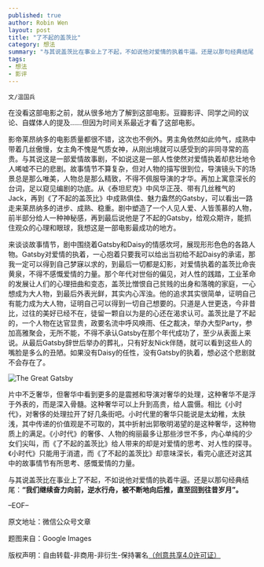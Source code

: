 ```yaml
---
published: true
author: Robin Wen
layout: post
title: "了不起的盖茨比"
category: 想法
summary: "与其说盖茨比在事业上了不起，不如说他对爱情的执着牛逼。还是以那句经典结尾：“我们继续奋力向前，逆水行舟，被不断地向后推，直至回到往昔岁月”。"
tags: 
- 想法
- 影评
---
```


`文/温国兵`

在没看这部电影之前，就从很多地方了解到这部电影。豆瓣影评、同学之间的议论、自媒体人的提及……但因为时间关系最近才看了这部电影。

影帝莱昂纳多的电影质量都很不错，这次也不例外。男主角依然如此帅气，成熟中带着几丝傲慢，女主角不愧是气质女神，从刚出境就可以感受到的非同寻常的高贵。与其说这是一部爱情故事剧，不如说这是一部人性使然对爱情执着却悲壮地令人唏嘘不已的悲剧。故事情节不算复杂，但对人物的描写很到位，导演镜头下的场景总是那么唯美，人物总是那么精致，不得不佩服导演的才华。再加上寓意深长的台词，足以窥见编剧的功底。从《泰坦尼克》中风华正茂、带有几丝稚气的Jack，再到《了不起的盖茨比》中成熟俱佳、魅力盎然的Gatsby，可以看出一路走来莱昂纳多的进步、成熟、稳重。剧中塑造了一个人见人爱、人皆羡慕的人物，前半部分给人一种神秘感，再到最后说他是了不起的Gatsby，给观众期许，能抓住观众的心理和眼球，我想这是一部电影最成功的地方。

来谈谈故事情节，剧中围绕着Gatsby和Daisy的情感坎坷，展现形形色色的各路人物。Gatsby对爱情的执着，一心抱着只要我可以给出当初给不起Daisy的承诺，那我一定可以得到自己梦寐以求的，到最后一切都是幻影，对爱情执着的盖茨比命丧黄泉，不得不感慨爱情的力量。那个年代对世俗的偏见，对人性的践踏，工业革命的发展让人们的心理扭曲和变态，盖茨比憎恨自己贫贱的出身和落魄的家庭，一心想成为大人物，到最后外表光鲜，其实内心浑浊。他的追求其实很简单，证明自己有能力成为大人物，证明自己可以得到一切自己想要的。只道是人世更迭，今非昔比，过往的美好已经不在，徒留一颗自以为是的心还在渴求认可。盖茨比是了不起的，一个人物在达官显贵，政要名流中呼风唤雨、任之裁决，举办大型Party，参加高雅聚会，无所不能，不得不承认Gatsby在那个年代成功了，至少从表面上来说。从最后Gatsby辞世后举办的葬礼，只有好友Nick伴随，就可以看到这些人的嘴脸是多么的丑陋。如果没有Daisy的任性，没有Gatsby的执着，想必这个悲剧就不会存在了。

![The Great Gatsby](http://i.imgur.com/IakRslR.jpg)

片中不乏奢华，但奢华中看到更多的是震撼和导演对奢华的处理，这种奢华不是浮于外表的，而是深入骨髓。这种奢华可以上升到高贵，给人震慑。相比《小时代》，对奢侈的处理拉开了好几条街吧。小时代里的奢华只能说是太幼稚，太肤浅，其中传递的价值观是不可取的，其中折射出郭敬明渴望的是这种奢华，这种物质上的满足。《小时代》的奢侈、人物的绚丽最多让那些涉世不多，内心单纯的少女们尖叫，而《了不起的盖茨比》给人带来的却是对爱情的思考、对人性的探寻。《小时代》只能用于消遣，而《了不起的盖茨比》却意味深长，看完心底还对这其中的故事情节有所思考、感慨爱情的力量。

与其说盖茨比在事业上了不起，不如说他对爱情的执着牛逼。还是以那句经典结尾：**“我们继续奋力向前，逆水行舟，被不断地向后推，直至回到往昔岁月”。**

–EOF–

原文地址：微信公众号文章

题图来自：Google Images

版权声明：自由转载-非商用-非衍生-保持署名<a href="http://creativecommons.org/licenses/by-nc-nd/4.0/deed.zh" target="_blank">（创意共享4.0许可证）</a>
